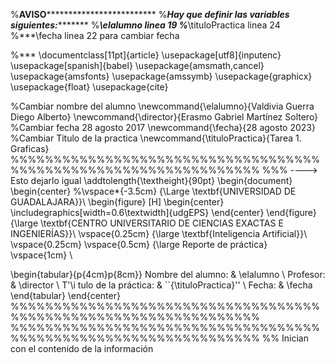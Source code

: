 %************AVISO*************************************
%***Hay que definir las variables siguientes:**********
%***\elalumno linea 19
%***\tituloPractica linea 24
%***\fecha linea 22  para cambiar fecha

%***
\documentclass[11pt]{article}
\usepackage[utf8]{inputenc}
\usepackage[spanish]{babel}
\usepackage{amsmath,cancel}
\usepackage{amsfonts}
\usepackage{amssymb}
\usepackage{graphicx}
\usepackage{float}
\usepackage{cite}

%Cambiar nombre del alumno
\newcommand{\elalumno}{Valdivia Guerra Diego Alberto}
\newcommand{\director}{Erasmo Gabriel Martínez Soltero}
%Cambiar fecha 28 agosto 2017
\newcommand{\fecha}{28 agosto 2023}
%Cambiar Titulo de la practica
\newcommand{\tituloPractica}{Tarea 1. Graficas}
%%%%%%%%%%%%%%%%%%%%%%%%%%%%%%%%%%%%%%%%%%%%%%%%%%%%%%%%%%%%%%%%%
%%% ----> Esto dejarlo igual
\addtolength{\textheight}{90pt}
\begin{document}
\begin{center}
%\vspace*{-3.5cm}
  {\Large \textbf{UNIVERSIDAD DE GUADALAJARA}}\\
  \begin{figure} [H]
	\begin{center}
  		\includegraphics[width=0.6\textwidth]{udgEPS}
	\end{center}
  \end{figure}
  {\large \textbf{CENTRO UNIVERSITARIO DE CIENCIAS EXACTAS E INGENIERÍAS}}\\
  \vspace{0.25cm}
{\large \textbf{Inteligencia Artificial}}\\
\vspace{0.25cm}
\vspace{0.5cm}
{\large Reporte de práctica} \vspace{1cm} \\

\begin{tabular}{p{4cm}p{8cm}}
Nombre del alumno: & \elalumno \\
Profesor: & \director \\
T\'\i tulo de la práctica: &
``{\tituloPractica}'' \\
Fecha: & \fecha
\end{tabular}
\end{center}
%%%%%%%%%%%%%%%%%%%%%%%%%%%%%%%%%%%%%%%%%%%%%%%%%%%%%%%%%%%%%%%%%
%%%%%%%%%%%%%%%%%%%%%%%%%%%%%%%%%%%%%%%%%%%%%%%%%%%%%%%%%%%%%%%%%
%% Inician con el contenido de la información
